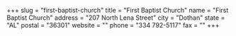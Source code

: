 +++
slug = "first-baptist-church"
title = "First Baptist Church"
name = "First Baptist Church"
address = "207 North Lena Street"
city = "Dothan"
state = "AL"
postal = "36301"
website = ""
phone = "334 792-5117"
fax = ""
+++
